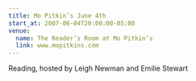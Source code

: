 ```yaml
---
title: Mo Pitkin’s June 4th
start_at: 2007-06-04T20:00:00-05:00
venue:
  name: The Reader’s Room at Mo Pitkin’s
  link: www.mopitkins.com
---
```


Reading, hosted by Leigh Newman and Emilie Stewart
